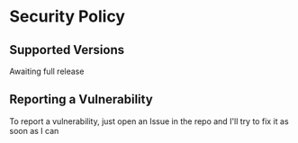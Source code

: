 # Security Policy

## Supported Versions

Awaiting full release


## Reporting a Vulnerability

To report a vulnerability, just open an Issue in the repo and I'll try to fix it as soon as I can
